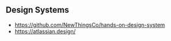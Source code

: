 


## Design Systems
* https://github.com/NewThingsCo/hands-on-design-system
* https://atlassian.design/